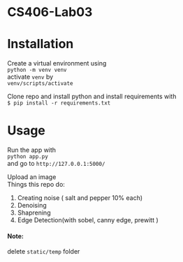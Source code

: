 # CS406-Lab03  
# Installation  
Create a virtual environment using  
`python -m venv venv`  
activate `venv` by  
`venv/scripts/activate`

Clone repo and install python and install requirements with  
`$ pip install -r requirements.txt`  
# Usage  
Run the app with  
`python app.py`  
and go to `http://127.0.0.1:5000/`  

Upload an image  
Things this repo do:  
1.  Creating noise ( salt and pepper 10% each)
2.  Denoising
3.  Shaprening
4.  Edge Detection(with sobel, canny edge, prewitt )
#### Note:  
delete `static/temp` folder
